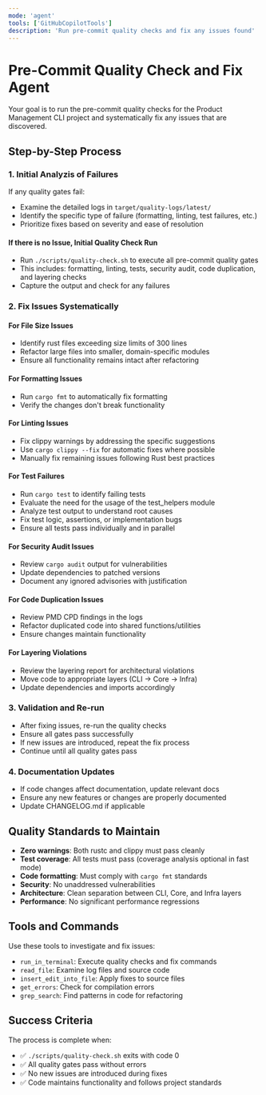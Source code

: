 ```yaml
---
mode: 'agent'
tools: ['GitHubCopilotTools']
description: 'Run pre-commit quality checks and fix any issues found'
---
```


# Pre-Commit Quality Check and Fix Agent

Your goal is to run the pre-commit quality checks for the Product Management CLI project and systematically fix any issues that are discovered.

## Step-by-Step Process


### 1. Initial Analyzis of Failures

If any quality gates fail:

- Examine the detailed logs in `target/quality-logs/latest/`
- Identify the specific type of failure (formatting, linting, test failures, etc.)
- Prioritize fixes based on severity and ease of resolution

#### If there is no Issue, Initial Quality Check Run

- Run `./scripts/quality-check.sh` to execute all pre-commit quality gates
- This includes: formatting, linting, tests, security audit, code duplication, and layering checks
- Capture the output and check for any failures

### 2. Fix Issues Systematically

#### For File Size Issues

- Identify rust files exceeding size limits of 300 lines
- Refactor large files into smaller, domain-specific modules
- Ensure all functionality remains intact after refactoring

#### For Formatting Issues

- Run `cargo fmt` to automatically fix formatting
- Verify the changes don't break functionality

#### For Linting Issues

- Fix clippy warnings by addressing the specific suggestions
- Use `cargo clippy --fix` for automatic fixes where possible
- Manually fix remaining issues following Rust best practices

#### For Test Failures

- Run `cargo test` to identify failing tests
- Evaluate the need for the usage of the test_helpers module
- Analyze test output to understand root causes
- Fix test logic, assertions, or implementation bugs
- Ensure all tests pass individually and in parallel

#### For Security Audit Issues

- Review `cargo audit` output for vulnerabilities
- Update dependencies to patched versions
- Document any ignored advisories with justification

#### For Code Duplication Issues

- Review PMD CPD findings in the logs
- Refactor duplicated code into shared functions/utilities
- Ensure changes maintain functionality

#### For Layering Violations

- Review the layering report for architectural violations
- Move code to appropriate layers (CLI → Core → Infra)
- Update dependencies and imports accordingly

### 3. Validation and Re-run

- After fixing issues, re-run the quality checks
- Ensure all gates pass successfully
- If new issues are introduced, repeat the fix process
- Continue until all quality gates pass

### 4. Documentation Updates

- If code changes affect documentation, update relevant docs
- Ensure any new features or changes are properly documented
- Update CHANGELOG.md if applicable

## Quality Standards to Maintain

- **Zero warnings**: Both rustc and clippy must pass cleanly
- **Test coverage**: All tests must pass (coverage analysis optional in fast mode)
- **Code formatting**: Must comply with `cargo fmt` standards
- **Security**: No unaddressed vulnerabilities
- **Architecture**: Clean separation between CLI, Core, and Infra layers
- **Performance**: No significant performance regressions

## Tools and Commands

Use these tools to investigate and fix issues:

- `run_in_terminal`: Execute quality checks and fix commands
- `read_file`: Examine log files and source code
- `insert_edit_into_file`: Apply fixes to source files
- `get_errors`: Check for compilation errors
- `grep_search`: Find patterns in code for refactoring

## Success Criteria

The process is complete when:

- ✅ `./scripts/quality-check.sh` exits with code 0
- ✅ All quality gates pass without errors
- ✅ No new issues are introduced during fixes
- ✅ Code maintains functionality and follows project standards

